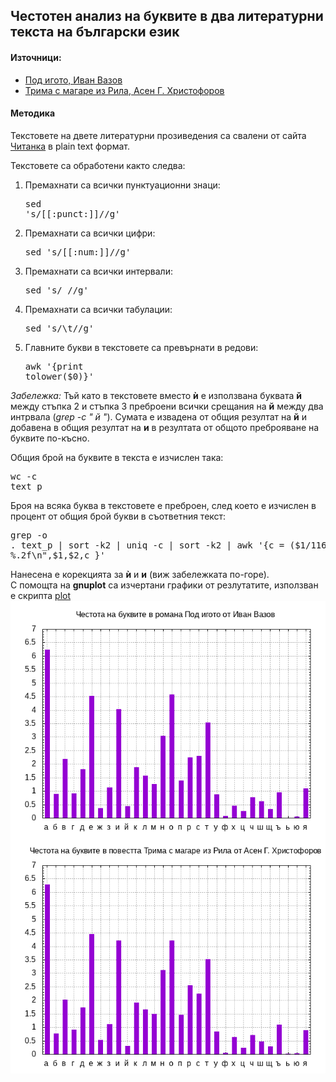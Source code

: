 ## Честотен анализ на буквите в два литературни текста на български език

#### Източници:

* [Под игото, Иван Вазов](https://chitanka.info/book/1773-pod-igoto)
* [Трима с магаре из Рила, Асен Г. Христофоров](https://chitanka.info/book/4233-trima-s-magare-iz-rila)

#### Методика

Текстовете на двете литературни прозиведения са свалени от сайта [Читанка](https://chitanka.info) в
plain text формат. 

Текстовете са обработени както следва:
 
1. Премахнати са всички пунктуационни знаци: <pre>sed 's/[[:punct:]]//g'</pre>
1. Премахнати са всички цифри: <pre>sed 's/[[:num:]]//g'</pre>
1. Премахнати са всички интервали: <pre>sed 's/ //g'</pre>
1. Премахнати са всички табулации: <pre>sed 's/\t//g'</pre>
1. Главните букви в текстовете са превърнати в редови: <pre>awk '{print tolower($0)}'</pre>   

*Забележка:* Тъй като в текстовете вместо __ѝ__ е използвана буквата __й__ между стъпка 2 и стъпка 3
преброени всички срещания на __й__ между два интрвала (*grep -c " й "*). Сумата е извадена от
общия резултат на __й__ и добавена в общия резултат на __и__ в резултата от общото преброяване на буквите по-късно.   

Общия брой на буквите в текста е изчислен така: <pre>wc -c text_p</pre>
Броя на всяка буква в текстовете е преброен, след което е изчислен в процент от общия брой букви в
съответния текст: <pre>grep -o . text_p | sort -k2 | uniq -c | sort -k2 | awk '{c = ($1/1160961)*100; printf "%s %s %.2f\n",$1,$2,c }'</pre>
Нанесена е корекцията за __ѝ__ и __и__ (виж забележката по-горе).   
С помощта на __gnuplot__ са изчертани графики от резлутатите, използван е скрипта [plot](./plots/plot)
![Графики](./graphs/pnr_c.png)

